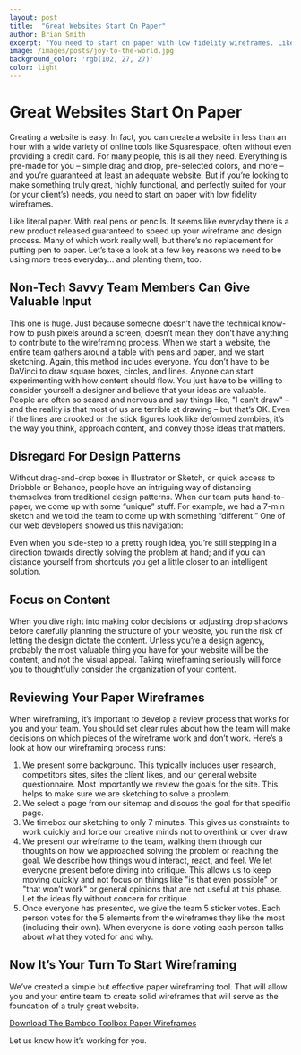 ```yaml
---
layout: post
title:  "Great Websites Start On Paper"
author: Brian Smith
excerpt: "You need to start on paper with low fidelity wireframes. Like literal paper. With real pens or pencils."
image: /images/posts/joy-to-the-world.jpg
background_color: 'rgb(102, 27, 27)'
color: light
---
```


# Great Websites Start On Paper
Creating a website is easy. In fact, you can create a website in less than an hour with a wide variety of online tools like Squarespace, often without even providing a credit card. For many people, this is all they need. Everything is pre-made for you – simple drag and drop, pre-selected colors, and more – and you’re guaranteed at least an adequate website. But if you’re looking to make something truly great, highly functional, and perfectly suited for your (or your client’s) needs, you need to start on paper with low fidelity wireframes.

Like literal paper. With real pens or pencils. It seems like everyday there is a new product released guaranteed to speed up your wireframe and design process. Many of which work really well, but there’s no replacement for putting pen to paper. Let’s take a look at a few key reasons we need to be using more trees everyday… and planting them, too. 

## Non-Tech Savvy Team Members Can Give Valuable Input

This one is huge. Just because someone doesn’t have the technical know-how to push pixels around a screen, doesn’t mean they don’t have anything to contribute to the wireframing process. When we start a website, the entire team gathers around a table with pens and paper, and we start sketching. Again, this method includes everyone. You don’t have to be DaVinci to draw square boxes, circles, and lines. Anyone can start experimenting with how content should flow. You just have to be willing to consider yourself a designer and believe that your ideas are valuable. People are often so scared and nervous and say things like, "I can't draw" – and the reality is that most of us are terrible at drawing – but that’s OK. Even if the lines are crooked or the stick figures look like deformed zombies, it’s the way you think, approach content, and convey those ideas that matters.

## Disregard For Design Patterns
Without drag-and-drop boxes in Illustrator or Sketch, or quick access to Dribbble or Behance, people have an intriguing way of distancing themselves from traditional design patterns. When our team puts hand-to-paper, we come up with some “unique” stuff. For example, we had a 7-min sketch and we told the team to come up with something “different.” One of our web developers showed us this navigation:

Even when you side-step to a pretty rough idea, you’re still stepping in a direction towards directly solving the problem at hand; and if you can distance yourself from shortcuts you get a little closer to an intelligent solution.

## Focus on Content
When you dive right into making color decisions or adjusting drop shadows before carefully planning the structure of your website, you run the risk of letting the design dictate the content. Unless you’re a design agency, probably the most valuable thing you have for your website will be the content, and not the visual appeal. Taking wireframing seriously will force you to thoughtfully consider the organization of your content.

## Reviewing Your Paper Wireframes
When wireframing, it’s important to develop a review process that works for you and your team. You should set clear rules about how the team will make decisions on which pieces of the wireframe work and don’t work. Here’s a look at how our wireframing process runs:

1. We present some background. This typically includes user research, competitors sites, sites the client likes, and our general website questionnaire. Most importantly we review the goals for the site. This helps to make sure we are sketching to solve a problem. 
2. We select a page from our sitemap and discuss the goal for that specific page. 
3. We timebox our sketching to only 7 minutes. This gives us constraints to work quickly and force our creative minds not to overthink or over draw. 
4. We present our wireframe to the team, walking them through our thoughts on how we approached solving the problem or reaching the goal. We describe how things would interact, react, and feel. We let everyone present before diving into critique. This allows us to keep moving quickly and not focus on things like "is that even possible" or "that won’t work" or general opinions that are not useful at this phase. Let the ideas fly without concern for critique. 
5. Once everyone has presented, we give the team 5 sticker votes. Each person votes for the 5 elements from the wireframes they like the most (including their own). When everyone is done voting each person talks about what they voted for and why.

## Now It’s Your Turn To Start Wireframing
We’ve created a simple but effective paper wireframing tool. That will allow you and your entire team to create solid wireframes that will serve as the foundation of a truly great website. 

[Download The Bamboo Toolbox Paper Wireframes](https://bamboocreative.com/downloads/wireframes.pdf)

Let us know how it’s working for you. 


